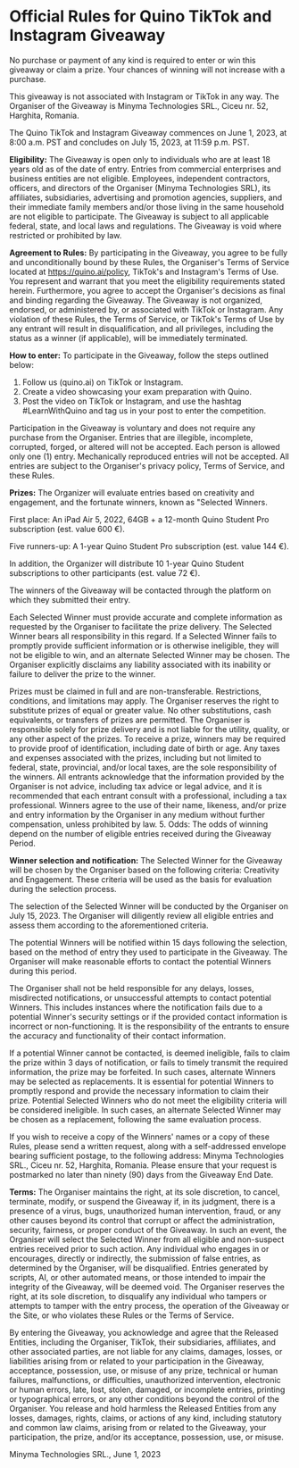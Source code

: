 # Official Rules for Quino TikTok and Instagram Giveaway

No purchase or payment of any kind is required to enter or win this giveaway or claim a prize. Your chances of winning will not increase with a purchase.

This giveaway is not associated with Instagram or TikTok in any way. The Organiser of the Giveaway is Minyma Technologies SRL., Ciceu nr. 52, Harghita, Romania.

The Quino TikTok and Instagram Giveaway commences on June 1, 2023, at 8:00 a.m. PST and concludes on July 15, 2023, at 11:59 p.m. PST.

**Eligibility:** The Giveaway is open only to individuals who are at least 18 years old as of the date of entry. Entries from commercial enterprises and business entities are not eligible. Employees, independent contractors, officers, and directors of the Organiser (Minyma Technologies SRL), its affiliates, subsidiaries, advertising and promotion agencies, suppliers, and their immediate family members and/or those living in the same household are not eligible to participate. The Giveaway is subject to all applicable federal, state, and local laws and regulations. The Giveaway is void where restricted or prohibited by law.

**Agreement to Rules:** By participating in the Giveaway, you agree to be fully and unconditionally bound by these Rules, the Organiser's Terms of Service located at https://quino.ai/policy, TikTok's and Instagram's Terms of Use. You represent and warrant that you meet the eligibility requirements stated herein. Furthermore, you agree to accept the Organiser's decisions as final and binding regarding the Giveaway. The Giveaway is not organized, endorsed, or administered by, or associated with TikTok or Instagram. Any violation of these Rules, the Terms of Service, or TikTok's Terms of Use by any entrant will result in disqualification, and all privileges, including the status as a winner (if applicable), will be immediately terminated.

**How to enter:** To participate in the Giveaway, follow the steps outlined below:

1. Follow us (quino.ai) on TikTok or Instagram.
2. Create a video showcasing your exam preparation with Quino.
3. Post the video on TikTok or Instagram, and use the hashtag #LearnWithQuino and tag us in your post to enter the competition.

Participation in the Giveaway is voluntary and does not require any purchase from the Organiser. Entries that are illegible, incomplete, corrupted, forged, or altered will not be accepted. Each person is allowed only one (1) entry. Mechanically reproduced entries will not be accepted. All entries are subject to the Organiser's privacy policy, Terms of Service, and these Rules.

**Prizes:** The Organizer will evaluate entries based on creativity and engagement, and the fortunate winners, known as "Selected Winners.

First place: An iPad Air 5, 2022, 64GB + a 12-month Quino Student Pro subscription (est. value 600 €).

Five runners-up: A 1-year Quino Student Pro subscription (est. value 144 €).

In addition, the Organizer will distribute 10 1-year Quino Student subscriptions to other participants (est. value 72 €).

The winners of the Giveaway will be contacted through the platform on which they submitted their entry.

Each Selected Winner must provide accurate and complete information as requested by the Organiser to facilitate the prize delivery. The Selected Winner bears all responsibility in this regard. If a Selected Winner fails to promptly provide sufficient information or is otherwise ineligible, they will not be eligible to win, and an alternate Selected Winner may be chosen. The Organiser explicitly disclaims any liability associated with its inability or failure to deliver the prize to the winner.

Prizes must be claimed in full and are non-transferable. Restrictions, conditions, and limitations may apply. The Organiser reserves the right to substitute prizes of equal or greater value. No other substitutions, cash equivalents, or transfers of prizes are permitted. The Organiser is responsible solely for prize delivery and is not liable for the utility, quality, or any other aspect of the prizes. To receive a prize, winners may be required to provide proof of identification, including date of birth or age. Any taxes and expenses associated with the prizes, including but not limited to federal, state, provincial, and/or local taxes, are the sole responsibility of the winners. All entrants acknowledge that the information provided by the Organiser is not advice, including tax advice or legal advice, and it is recommended that each entrant consult with a professional, including a tax professional. Winners agree to the use of their name, likeness, and/or prize and entry information by the Organiser in any medium without further compensation, unless prohibited by law. 5. Odds: The odds of winning depend on the number of eligible entries received during the Giveaway Period.

**Winner selection and notification:** The Selected Winner for the Giveaway will be chosen by the Organiser based on the following criteria: Creativity and Engagement. These criteria will be used as the basis for evaluation during the selection process.

The selection of the Selected Winner will be conducted by the Organiser on July 15, 2023. The Organiser will diligently review all eligible entries and assess them according to the aforementioned criteria.

The potential Winners will be notified within 15 days following the selection, based on the method of entry they used to participate in the Giveaway. The Organiser will make reasonable efforts to contact the potential Winners during this period.

The Organiser shall not be held responsible for any delays, losses, misdirected notifications, or unsuccessful attempts to contact potential Winners. This includes instances where the notification fails due to a potential Winner's security settings or if the provided contact information is incorrect or non-functioning. It is the responsibility of the entrants to ensure the accuracy and functionality of their contact information.

If a potential Winner cannot be contacted, is deemed ineligible, fails to claim the prize within 3 days of notification, or fails to timely transmit the required information, the prize may be forfeited. In such cases, alternate Winners may be selected as replacements. It is essential for potential Winners to promptly respond and provide the necessary information to claim their prize. Potential Selected Winners who do not meet the eligibility criteria will be considered ineligible. In such cases, an alternate Selected Winner may be chosen as a replacement, following the same evaluation process.

If you wish to receive a copy of the Winners' names or a copy of these Rules, please send a written request, along with a self-addressed envelope bearing sufficient postage, to the following address: Minyma Technologies SRL., Ciceu nr. 52, Harghita, Romania. Please ensure that your request is postmarked no later than ninety (90) days from the Giveaway End Date.

**Terms:** The Organiser maintains the right, at its sole discretion, to cancel, terminate, modify, or suspend the Giveaway if, in its judgment, there is a presence of a virus, bugs, unauthorized human intervention, fraud, or any other causes beyond its control that corrupt or affect the administration, security, fairness, or proper conduct of the Giveaway. In such an event, the Organiser will select the Selected Winner from all eligible and non-suspect entries received prior to such action. Any individual who engages in or encourages, directly or indirectly, the submission of false entries, as determined by the Organiser, will be disqualified. Entries generated by scripts, AI, or other automated means, or those intended to impair the integrity of the Giveaway, will be deemed void. The Organiser reserves the right, at its sole discretion, to disqualify any individual who tampers or attempts to tamper with the entry process, the operation of the Giveaway or the Site, or who violates these Rules or the Terms of Service.

By entering the Giveaway, you acknowledge and agree that the Released Entities, including the Organiser, TikTok, their subsidiaries, affiliates, and other associated parties, are not liable for any claims, damages, losses, or liabilities arising from or related to your participation in the Giveaway, acceptance, possession, use, or misuse of any prize, technical or human failures, malfunctions, or difficulties, unauthorized intervention, electronic or human errors, late, lost, stolen, damaged, or incomplete entries, printing or typographical errors, or any other conditions beyond the control of the Organiser. You release and hold harmless the Released Entities from any losses, damages, rights, claims, or actions of any kind, including statutory and common law claims, arising from or related to the Giveaway, your participation, the prize, and/or its acceptance, possession, use, or misuse.

Minyma Technologies SRL., June 1, 2023
